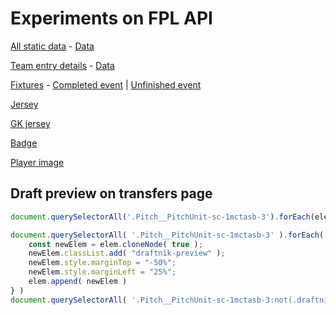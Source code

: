 # Experiments on FPL API

[All static data](https://fantasy.premierleague.com/api/bootstrap-static/) - [Data](https://gist.github.com/AlexMathew/0878ee2f881da7bfc61f55f2d489bb3f)

[Team entry details](https://fantasy.premierleague.com/api/my-team/129364/) - [Data](https://gist.github.com/AlexMathew/2991627296a33a89bb442451e5d0f398)

[Fixtures](https://fantasy.premierleague.com/api/fixtures/?event=46) - [Completed event](https://gist.github.com/AlexMathew/a5ec8560388b5e419074e733c9bf543f) | [Unfinished event](https://gist.github.com/AlexMathew/6121fbc0f061933439588fca8d37903e)

[Jersey](https://fantasy.premierleague.com/dist/img/shirts/special/shirt_1-110.webp)

[GK jersey](https://fantasy.premierleague.com/dist/img/shirts/special/shirt_1_1-66.webp)

[Badge](https://fantasy.premierleague.com/dist/img/badges/badge_1_80.png)

[Player image](https://resources.premierleague.com/premierleague/photos/players/110x140/p176297.png)

## Draft preview on transfers page

```javascript
document.querySelectorAll('.Pitch__PitchUnit-sc-1mctasb-3').forEach(elem => elem.style.opacity = 0.2)
```

```javascript
document.querySelectorAll( '.Pitch__PitchUnit-sc-1mctasb-3' ).forEach( elem => {
    const newElem = elem.cloneNode( true );
    newElem.classList.add( "draftnik-preview" );
    newElem.style.marginTop = "-50%";
    newElem.style.marginLeft = "25%";
    elem.append( newElem )
} )
document.querySelectorAll( '.Pitch__PitchUnit-sc-1mctasb-3:not(.draftnik-preview) > .Pitch__PitchElementWrap-sc-1mctasb-4' ).forEach( elem => elem.style.opacity = 0.2 )
```
